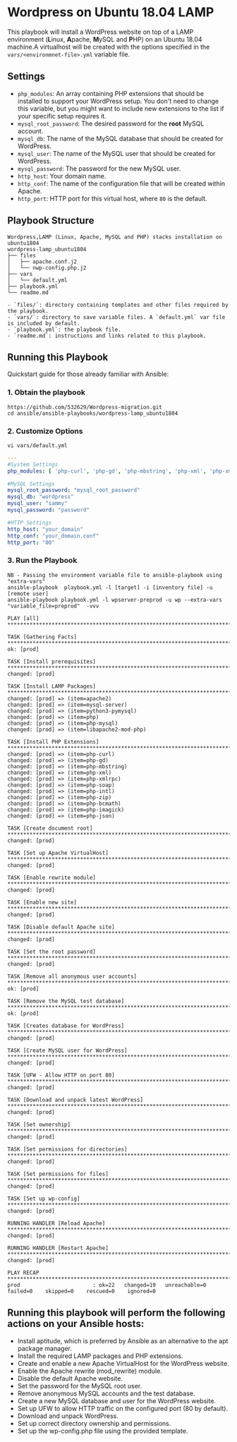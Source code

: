 # Wordpress on Ubuntu 18.04 LAMP

This playbook will install a WordPress website on top of a LAMP environment (**L**inux, **A**pache, **M**ySQL and **P**HP) on an Ubuntu 18.04 machine.A virtualhost will be created with the options specified in the `vars/<environmnet-file>.yml` variable file.

## Settings

- `php_modules`:  An array containing PHP extensions that should be installed to support your WordPress setup. You don't need to change this variable, but you might want to include new extensions to the list if your specific setup requires it.
- `mysql_root_password`: The desired password for the **root** MySQL account.
- `mysql_db`: The name of the MySQL database that should be created for WordPress.
- `mysql_user`: The name of the MySQL user that should be created for WordPress.
- `mysql_password`: The password for the new MySQL user.
- `http_host`: Your domain name.
- `http_conf`: The name of the configuration file that will be created within Apache.
- `http_port`: HTTP port for this virtual host, where `80` is the default. 

## Playbook Structure

```
Wordpress,LAMP (Linux, Apache, MySQL and PHP) stacks installation on ubuntu1804
wordpress-lamp_ubuntu1804
├── files
│   ├── apache.conf.j2
│   └── nwp-config.php.j2
├── vars
│   └── default.yml
├── playbook.yml
└── readme.md

- `files/`: directory containing templates and other files required by the playbook.
- `vars/`: directory to save variable files. A `default.yml` var file is included by default.
- `playbook.yml`: the playbook file.
- `readme.md`: instructions and links related to this playbook.

```

## Running this Playbook

Quickstart guide for those already familiar with Ansible:

### 1. Obtain the playbook
```shell
https://github.com/532629/Wordpress-migration.git
cd ansible/ansible-playbooks/wordpress-lamp_ubuntu1804
```

### 2. Customize Options

```shell
vi vars/default.yml
```

```yml
---
#System Settings
php_modules: [ 'php-curl', 'php-gd', 'php-mbstring', 'php-xml', 'php-xmlrpc', 'php-soap', 'php-intl', 'php-zip' ]

#MySQL Settings
mysql_root_password: "mysql_root_password"
mysql_db: "wordpress"
mysql_user: "sammy"
mysql_password: "password"

#HTTP Settings
http_host: "your_domain"
http_conf: "your_domain.conf"
http_port: "80"
```

### 3. Run the Playbook

```command
NB - Passing the environment variable file to ansible-playbook using "extra-vars"
ansible-playbook  playbook.yml -l [target] -i [inventory file] -u [remote user] 
ansible-playbook playbook.yml -l wpserver-preprod -u wp --extra-vars "variable_file=preprod"  -vvv
```
``` 
PLAY [all] ***********************************************************************************************************************************************************************************************************
 
TASK [Gathering Facts] ***********************************************************************************************************************************************************************************************
ok: [prod]
 
TASK [Install prerequisites] *****************************************************************************************************************************************************************************************
changed: [prod]
 
TASK [Install LAMP Packages] *****************************************************************************************************************************************************************************************
changed: [prod] => (item=apache2)
changed: [prod] => (item=mysql-server)
changed: [prod] => (item=python3-pymysql)
changed: [prod] => (item=php)
changed: [prod] => (item=php-mysql)
changed: [prod] => (item=libapache2-mod-php)
 
TASK [Install PHP Extensions] ****************************************************************************************************************************************************************************************
changed: [prod] => (item=php-curl)
changed: [prod] => (item=php-gd)
changed: [prod] => (item=php-mbstring)
changed: [prod] => (item=php-xml)
changed: [prod] => (item=php-xmlrpc)
changed: [prod] => (item=php-soap)
changed: [prod] => (item=php-intl)
changed: [prod] => (item=php-zip)
changed: [prod] => (item=php-bcmath)
changed: [prod] => (item=php-imagick)
changed: [prod] => (item=php-json)
 
TASK [Create document root] ******************************************************************************************************************************************************************************************
changed: [prod]
 
TASK [Set up Apache VirtualHost] *************************************************************************************************************************************************************************************
changed: [prod]
 
TASK [Enable rewrite module] *****************************************************************************************************************************************************************************************
changed: [prod]
 
TASK [Enable new site] ***********************************************************************************************************************************************************************************************
changed: [prod]
 
TASK [Disable default Apache site] ***********************************************************************************************************************************************************************************
changed: [prod]
 
TASK [Set the root password] *****************************************************************************************************************************************************************************************
changed: [prod]
 
TASK [Remove all anonymous user accounts] ****************************************************************************************************************************************************************************
ok: [prod]
 
TASK [Remove the MySQL test database] ********************************************************************************************************************************************************************************
ok: [prod]
 
TASK [Creates database for WordPress] ********************************************************************************************************************************************************************************
changed: [prod]
 
TASK [Create MySQL user for WordPress] *******************************************************************************************************************************************************************************
changed: [prod]
 
TASK [UFW - Allow HTTP on port 80] ***********************************************************************************************************************************************************************************
changed: [prod]
 
TASK [Download and unpack latest WordPress] **************************************************************************************************************************************************************************
changed: [prod]
 
TASK [Set ownership] *************************************************************************************************************************************************************************************************
changed: [prod]
 
TASK [Set permissions for directories] *******************************************************************************************************************************************************************************
changed: [prod]
 
TASK [Set permissions for files] *************************************************************************************************************************************************************************************
changed: [prod]
 
TASK [Set up wp-config] **********************************************************************************************************************************************************************************************
changed: [prod]
 
RUNNING HANDLER [Reload Apache] **************************************************************************************************************************************************************************************
changed: [prod]
 
RUNNING HANDLER [Restart Apache] *************************************************************************************************************************************************************************************
changed: [prod]
 
PLAY RECAP ***********************************************************************************************************************************************************************************************************
prod                       : ok=22   changed=19   unreachable=0    failed=0    skipped=0    rescued=0    ignored=0   

```

## Running this playbook will perform the following actions on your Ansible hosts:

- Install aptitude, which is preferred by Ansible as an alternative to the apt package manager.
- Install the required LAMP packages and PHP extensions.
- Create and enable a new Apache VirtualHost for the WordPress website.
- Enable the Apache rewrite (mod_rewrite) module.
- Disable the default Apache website.
- Set the password for the MySQL root user.
- Remove anonymous MySQL accounts and the test database.
- Create a new MySQL database and user for the WordPress website.
- Set up UFW to allow HTTP traffic on the configured port (80 by default).
- Download and unpack WordPress.
- Set up correct directory ownership and permissions.
- Set up the wp-config.php file using the provided template.


